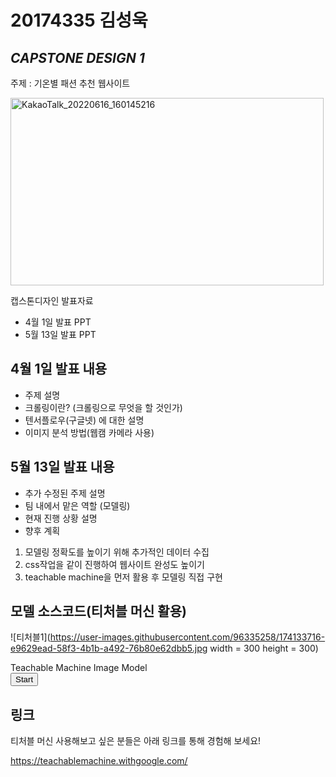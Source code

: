 # 20174335 김성욱
  
## _CAPSTONE DESIGN 1_


주제 : 기온별 패션 추천 웹사이트

<img width="501" alt="KakaoTalk_20220616_160145216" src="https://user-images.githubusercontent.com/96335258/174012246-9188539f-2ebc-448a-93a4-9b0422f6a4e0.png"
     width = "300" height = "300"/>


캡스톤디자인 발표자료 

- 4월 1일 발표 PPT
- 5월 13일 발표 PPT

## 4월 1일 발표 내용

- 주제 설명
- 크롤링이란? (크롤링으로 무엇을 할 것인가)
- 텐서플로우(구글넷) 에 대한 설명
- 이미지 분석 방법(웹캠 카메라 사용)


## 5월 13일 발표 내용


- 추가 수정된 주제 설명
- 팀 내에서 맡은 역할 (모델링)
- 현재 진행 상황 설명
- 향후 계획
 1. 모델링 정확도를 높이기 위해 추가적인 데이터 수집
 2. css작업을 같이 진행하여 웹사이트 완성도 높이기
 3. teachable machine을 먼저 활용 후 모델링 직접 구현


## 모델 소스코드(티처블 머신 활용)
![티처블1](https://user-images.githubusercontent.com/96335258/174133716-e9629ead-58f3-4b1b-a492-76b80e62dbb5.jpg width = 300 height = 300)


<div>Teachable Machine Image Model</div>
<button type="button" onclick="init()">Start</button>
<div id="webcam-container"></div>
<div id="label-container"></div>
<script src="https://cdn.jsdelivr.net/npm/@tensorflow/tfjs@1.3.1/dist/tf.min.js"></script>
<script src="https://cdn.jsdelivr.net/npm/@teachablemachine/image@0.8/dist/teachablemachine-image.min.js"></script>
<script type="text/javascript">
    // More API functions here:
    // https://github.com/googlecreativelab/teachablemachine-community/tree/master/libraries/image

    // the link to your model provided by Teachable Machine export panel
    const URL = "./my_model/";

    let model, webcam, labelContainer, maxPredictions;

    // Load the image model and setup the webcam
    async function init() {
        const modelURL = URL + "model.json";
        const metadataURL = URL + "metadata.json";

        // load the model and metadata
        // Refer to tmImage.loadFromFiles() in the API to support files from a file picker
        // or files from your local hard drive
        // Note: the pose library adds "tmImage" object to your window (window.tmImage)
        model = await tmImage.load(modelURL, metadataURL);
        maxPredictions = model.getTotalClasses();

        // Convenience function to setup a webcam
        const flip = true; // whether to flip the webcam
        webcam = new tmImage.Webcam(200, 200, flip); // width, height, flip
        await webcam.setup(); // request access to the webcam
        await webcam.play();
        window.requestAnimationFrame(loop);

        // append elements to the DOM
        document.getElementById("webcam-container").appendChild(webcam.canvas);
        labelContainer = document.getElementById("label-container");
        for (let i = 0; i < maxPredictions; i++) { // and class labels
            labelContainer.appendChild(document.createElement("div"));
        }
    }

    async function loop() {
        webcam.update(); // update the webcam frame
        await predict();
        window.requestAnimationFrame(loop);
    }

    // run the webcam image through the image model
    async function predict() {
        // predict can take in an image, video or canvas html element
        const prediction = await model.predict(webcam.canvas);
        for (let i = 0; i < maxPredictions; i++) {
            const classPrediction =
                prediction[i].className + ": " + prediction[i].probability.toFixed(2);
            labelContainer.childNodes[i].innerHTML = classPrediction;
        }
    }
</script>

## 링크
티처블 머신 사용해보고 싶은 분들은 아래 링크를 통해 경험해 보세요!

<https://teachablemachine.withgoogle.com/>









